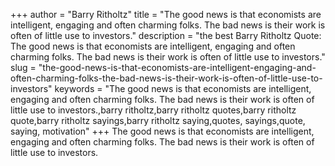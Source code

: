 +++
author = "Barry Ritholtz"
title = "The good news is that economists are intelligent, engaging and often charming folks. The bad news is their work is often of little use to investors."
description = "the best Barry Ritholtz Quote: The good news is that economists are intelligent, engaging and often charming folks. The bad news is their work is often of little use to investors."
slug = "the-good-news-is-that-economists-are-intelligent-engaging-and-often-charming-folks-the-bad-news-is-their-work-is-often-of-little-use-to-investors"
keywords = "The good news is that economists are intelligent, engaging and often charming folks. The bad news is their work is often of little use to investors.,barry ritholtz,barry ritholtz quotes,barry ritholtz quote,barry ritholtz sayings,barry ritholtz saying,quotes, sayings,quote, saying, motivation"
+++
The good news is that economists are intelligent, engaging and often charming folks. The bad news is their work is often of little use to investors.

